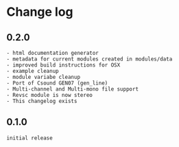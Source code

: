 # Change log

0.2.0
-----
    - html documentation generator
    - metadata for current modules created in modules/data 
    - improved build instructions for OSX
    - example cleanup
    - module variabe cleanup
    - Port of Csound GEN07 (gen_line)
    - Multi-channel and Multi-mono file support
    - Revsc module is now stereo
    - This changelog exists

0.1.0
-----

    initial release